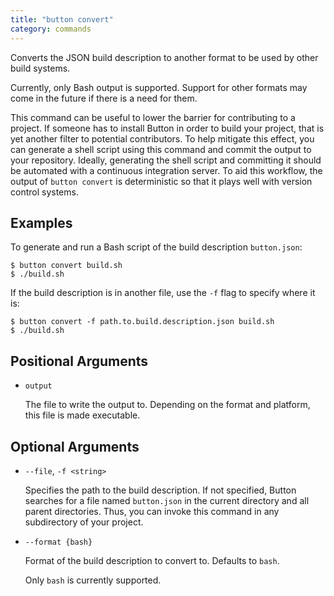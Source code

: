 ```yaml
---
title: "button convert"
category: commands
---
```


Converts the JSON build description to another format to be used by other build
systems.

Currently, only Bash output is supported. Support for other formats may come in
the future if there is a need for them.

This command can be useful to lower the barrier for contributing to a project.
If someone has to install Button in order to build your project, that is yet
another filter to potential contributors. To help mitigate this effect, you can
generate a shell script using this command and commit the output to your
repository. Ideally, generating the shell script and committing it should be
automated with a continuous integration server. To aid this workflow, the output
of `button convert` is deterministic so that it plays well with version control
systems.

## Examples

To generate and run a Bash script of the build description `button.json`:

    $ button convert build.sh
    $ ./build.sh

If the build description is in another file, use the `-f` flag to specify where
it is:

    $ button convert -f path.to.build.description.json build.sh
    $ ./build.sh

## Positional Arguments

 * `output`

    The file to write the output to. Depending on the format and platform, this
    file is made executable.

## Optional Arguments

 * `--file`, `-f <string>`

    Specifies the path to the build description. If not specified, Button
    searches for a file named `button.json` in the current directory and all
    parent directories. Thus, you can invoke this command in any subdirectory of
    your project.

 * `--format {bash}`

    Format of the build description to convert to. Defaults to `bash`.

    Only `bash` is currently supported.
